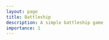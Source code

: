 ```yaml
---
layout: page
title: Battleship
description: A simple battleship game
importance: 1
---
```


<script src="https://unpkg.com/peerjs@1.5.5/dist/peerjs.min.js"></script>

<script>
    // var peer = new Peer();
    // peer.on('open', function(id) {
    //     console.log('My peer ID is: ' + id);
    // });

    // peer.on('connection', function(conn) { 
    //     conn.on('open', function() {
    //         // Receive messages
    //         conn.on('data', function(data) {
    //             console.log('Received', data);
    //         });

    //         // Send messages
    //         conn.send('Hello!');
    //     }); 
    // });
</script>